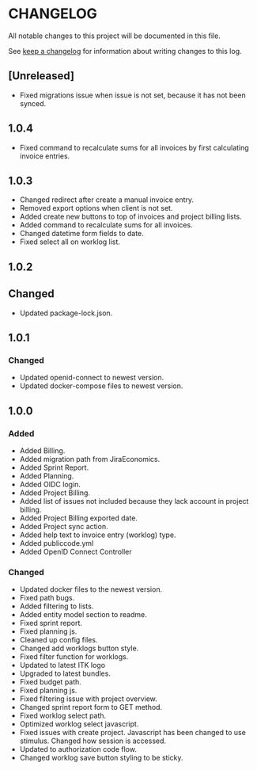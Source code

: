 # CHANGELOG

All notable changes to this project will be documented in this file.

See [keep a changelog](https://keepachangelog.com/en/1.0.0/) for information about writing changes to this log.

## [Unreleased]

* Fixed migrations issue when issue is not set, because it has not been synced.

## 1.0.4

* Fixed command to recalculate sums for all invoices by first calculating invoice entries.

## 1.0.3

* Changed redirect after create a manual invoice entry.
* Removed export options when client is not set.
* Added create new buttons to top of invoices and project billing lists.
* Added command to recalculate sums for all invoices.
* Changed datetime form fields to date.
* Fixed select all on worklog list.

## 1.0.2

## Changed

* Updated package-lock.json.

## 1.0.1

### Changed

* Updated openid-connect to newest version.
* Updated docker-compose files to newest version.

## 1.0.0

### Added

* Added Billing.
* Added migration path from JiraEconomics.
* Added Sprint Report.
* Added Planning.
* Added OIDC login.
* Added Project Billing.
* Added list of issues not included because they lack account in project billing.
* Added Project Billing exported date.
* Added Project sync action.
* Added help text to invoice entry (worklog) type.
* Added publiccode.yml
* Added OpenID Connect Controller

### Changed

* Updated docker files to the newest version.
* Fixed path bugs.
* Added filtering to lists.
* Added entity model section to readme.
* Fixed sprint report.
* Fixed planning js.
* Cleaned up config files.
* Changed add worklogs button style.
* Fixed filter function for worklogs.
* Updated to latest ITK logo
* Upgraded to latest bundles.
* Fixed budget path.
* Fixed planning js.
* Fixed filtering issue with project overview.
* Changed sprint report form to GET method.
* Fixed worklog select path.
* Optimized worklog select javascript.
* Fixed issues with create project. Javascript has been changed to use stimulus. Changed how session is accessed.
* Updated to authorization code flow.
* Changed worklog save button styling to be sticky.
